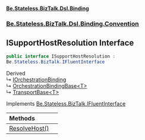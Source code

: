 #### [Be.Stateless.BizTalk.Dsl.Binding](README.md 'README')
### [Be.Stateless.BizTalk.Dsl.Binding.Convention](Be.Stateless.BizTalk.Dsl.Binding.Convention.md 'Be.Stateless.BizTalk.Dsl.Binding.Convention')

## ISupportHostResolution Interface

```csharp
public interface ISupportHostResolution :
Be.Stateless.BizTalk.IFluentInterface
```

Derived  
&#8627; [IOrchestrationBinding](IOrchestrationBinding.md 'Be.Stateless.BizTalk.Dsl.Binding.IOrchestrationBinding')  
&#8627; [OrchestrationBindingBase&lt;T&gt;](OrchestrationBindingBase_T_.md 'Be.Stateless.BizTalk.Dsl.Binding.OrchestrationBindingBase<T>')  
&#8627; [TransportBase&lt;T&gt;](TransportBase_T_.md 'Be.Stateless.BizTalk.Dsl.Binding.TransportBase<T>')

Implements [Be.Stateless.BizTalk.IFluentInterface](https://docs.microsoft.com/en-us/dotnet/api/Be.Stateless.BizTalk.IFluentInterface 'Be.Stateless.BizTalk.IFluentInterface')

| Methods | |
| :--- | :--- |
| [ResolveHost()](ISupportHostResolution.ResolveHost().md 'Be.Stateless.BizTalk.Dsl.Binding.Convention.ISupportHostResolution.ResolveHost()') | |
